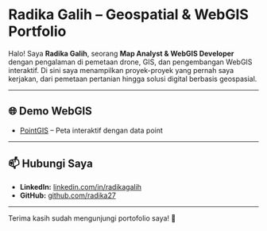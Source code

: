 # Radika Galih – Geospatial & WebGIS Portfolio

Halo! Saya **Radika Galih**, seorang **Map Analyst & WebGIS Developer** dengan pengalaman di pemetaan drone, GIS, dan pengembangan WebGIS interaktif. Di sini saya menampilkan proyek-proyek yang pernah saya kerjakan, dari pemetaan pertanian hingga solusi digital berbasis geospasial.

---

## 🌐 Demo WebGIS
- [PointGIS](https://radika27.github.io/PointGIS/) – Peta interaktif dengan data point

---

## 📫 Hubungi Saya
- **LinkedIn:** [linkedin.com/in/radikagalih](https://linkedin.com/in/radikagalih)  
- **GitHub:** [github.com/radika27](https://github.com/radika27)  

---

Terima kasih sudah mengunjungi portofolio saya! 🚀  
